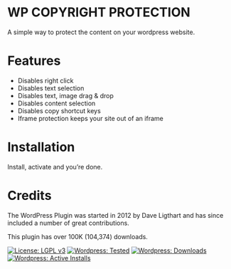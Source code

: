 # WP COPYRIGHT PROTECTION
A simple way to protect the content on your wordpress website.

# Features

- Disables right click
- Disables text selection 
- Disables text, image drag & drop
- Disables content selection
- Disables copy shortcut keys
- Iframe protection keeps your site out of an iframe

# Installation

Install, activate and you’re done.

# Credits
The WordPress Plugin was started in 2012 by Dave Ligthart and has since included a number of great contributions.

This plugin has over 100K (104,374) downloads.

[![License: LGPL v3](https://img.shields.io/badge/License-LGPL%20v3-blue.svg)](https://www.gnu.org/licenses/lgpl-3.0)
[![Wordpress: Tested](https://img.shields.io/wordpress/plugin/tested/wp-copyright-protection.svg)](https://wordpress.org/plugins/wp-copyright-protection/)
[![Wordpress: Downloads](https://img.shields.io/wordpress/plugin/dt/wp-copyright-protection.svg)](https://wordpress.org/plugins/wp-copyright-protection/)
[![Wordpress: Active Installs](https://img.shields.io/wordpress/plugin/installs/wp-copyright-protection.svg)](https://wordpress.org/plugins/wp-copyright-protection/)



